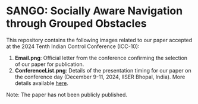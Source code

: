 # SANGO: Socially Aware Navigation through Grouped Obstacles

This repository contains the following images related to our paper accepted at the 2024 Tenth Indian Control Conference (ICC-10):

1. **Email.png**: Official letter from the conference confirming the selection of our paper for publication.
2. **ConferenceList.png**: Details of the presentation timing for our paper on the conference day (December 9-11, 2024, IISER Bhopal, India). More details available [here](https://controls.papercept.net/conferences/conferences/ICC24/program/ICC24_ContentListWeb_3.html).

Note: The paper has not been publicly published. 
